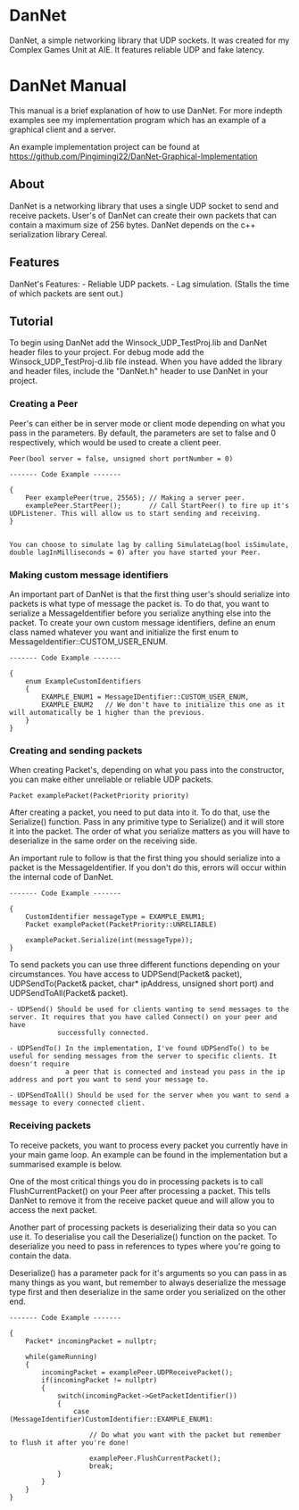 # DanNet
DanNet, a simple networking library that UDP sockets. It was created for my Complex Games Unit at AIE. It features reliable UDP and fake latency.


# DanNet Manual

This manual is a brief explanation of how to use DanNet. For more indepth examples see my 
implementation program which has an example of a graphical client and a server.

An example implementation project can be found at https://github.com/Pingimingi22/DanNet-Graphical-Implementation

## About
DanNet is a networking library that uses a single UDP socket to send and receive packets. User's
of DanNet can create their own packets that can contain a maximum size of 256 bytes. DanNet depends on
the c++ serialization library Cereal.

## Features
DanNet's Features:
	- Reliable UDP packets.
	- Lag simulation. (Stalls the time of which packets are sent out.)
	
	
## Tutorial
To begin using DanNet add the Winsock_UDP_TestProj.lib and DanNet header files to your project.
For debug mode add the Winsock_UDP_TestProj-d.lib file instead. When you have added the library 
and header files, include the "DanNet.h" header to use DanNet in your project. 
	

### Creating a Peer
Peer's can either be in server mode or client mode depending on what you pass in the parameters.
By default, the parameters are set to false and 0 respectively, which would be used to create a client peer.
	
	Peer(bool server = false, unsigned short portNumber = 0)

	------- Code Example -------

	{
		Peer examplePeer(true, 25565); // Making a server peer.
		examplePeer.StartPeer();       // Call StartPeer() to fire up it's UDPListener. This will allow us to start sending and receiving.
	}
	
	
	You can choose to simulate lag by calling SimulateLag(bool isSimulate, double lagInMilliseconds = 0) after you have started your Peer.
	




### Making custom message identifiers
An important part of DanNet is that the first thing user's should serialize into packets is what type of message the packet is.
To do that, you want to serialize a MessageIdentifier before you serialize anything else into the packet. To create your own
custom message identifiers, define an enum class named whatever you want and initialize the first enum to MessageIdentifier::CUSTOM_USER_ENUM.

	------- Code Example -------
	
	{
		enum ExampleCustomIdentifiers
		{
			EXAMPLE_ENUM1 = MessageIDentifier::CUSTOM_USER_ENUM,
			EXAMPLE_ENUM2   // We don't have to initialize this one as it will automatically be 1 higher than the previous.
		}
	}





### Creating and sending packets
When creating Packet's, depending on what you pass into the constructor, you can make either unreliable or reliable UDP packets.

	Packet examplePacket(PacketPriority priority)
	
After creating a packet, you need to put data into it. To do that, use the Serialize() function. Pass in any primitive type to Serialize()
and it will store it into the packet. The order of what you serialize matters as you will have to deserialize in the same order on the
receiving side.

An important rule to follow is that the first thing you should serialize into a packet is the MessageIdentifier. If you don't do this,
errors will occur within the internal code of DanNet.

	------- Code Example -------
	
	{
		CustomIdentifier messageType = EXAMPLE_ENUM1;
		Packet examplePacket(PacketPriority::UNRELIABLE)
		
		examplePacket.Serialize(int(messageType));
	}
	
	
To send packets you can use three different functions depending on your circumstances. 
You have access to UDPSend(Packet& packet), UDPSendTo(Packet& packet, char* ipAddress, unsigned short port) and UDPSendToAll(Packet& packet).

	- UDPSend() Should be used for clients wanting to send messages to the server. It requires that you have called Connect() on your peer and have
				successfully connected.
	
	- UDPSendTo() In the implementation, I've found UDPSendTo() to be useful for sending messages from the server to specific clients. It doesn't require
				  a peer that is connected and instead you pass in the ip address and port you want to send your message to.
	
	- UDPSendToAll() Should be used for the server when you want to send a message to every connected client.	
	




### Receiving packets
To receive packets, you want to process every packet you currently have in your main game loop. An example can be found in the implementation but a summarised example
is below.

One of the most critical things you do in processing packets is to call FlushCurrentPacket() on your Peer after processing a packet. This tells DanNet to remove it
from the receive packet queue and will allow you to access the next packet.

Another part of processing packets is deserializing their data so you can use it. To deserialise you call the Deserialize() function on the packet.
To deserialize you need to pass in references to types where you're going to contain the data.

Deserialize() has a parameter pack for it's arguments so you can pass in as many things as you want, but remember to always deserialize the message type first and then
deserialize in the same order you serialized on the other end.

	------- Code Example -------
	
	{
		Packet* incomingPacket = nullptr;
		
		while(gameRunning)
		{
			incomingPacket = examplePeer.UDPReceivePacket();
			if(incomingPacket != nullptr)
			{
				switch(incomingPacket->GetPacketIdentifier())
				{
					case (MessageIdentifier)CustomIdentifier::EXAMPLE_ENUM1:
					
						// Do what you want with the packet but remember to flush it after you're done!
						
						examplePeer.FlushCurrentPacket();
						break;
				}
			}
		}
	}


